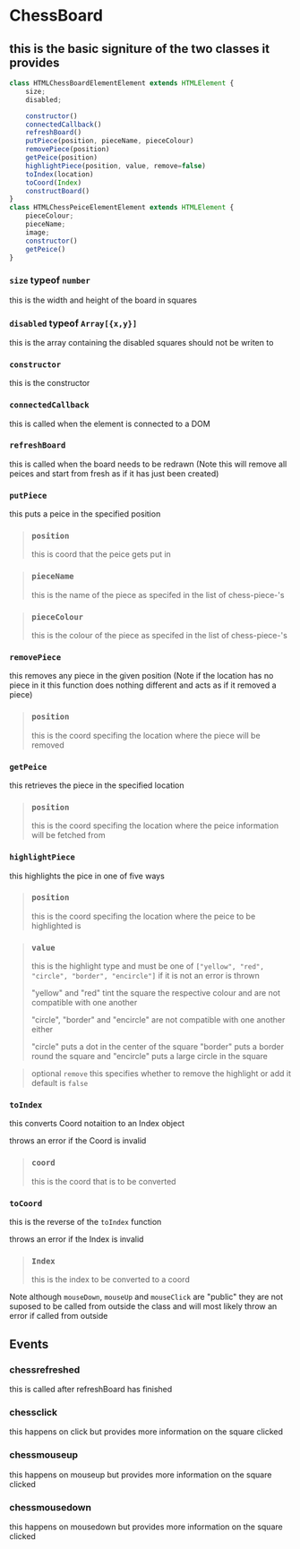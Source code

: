 # ChessBoard
## this is the basic signiture of the two classes it provides

```js
class HTMLChessBoardElementElement extends HTMLElement {
	size;
	disabled;

	constructor()
	connectedCallback()
	refreshBoard()
	putPiece(position, pieceName, pieceColour)
	removePiece(position)
	getPeice(position)
	highlightPiece(position, value, remove=false)
	toIndex(location)
	toCoord(Index)
	constructBoard()
}
class HTMLChessPeiceElementElement extends HTMLElement {
	pieceColour;
	pieceName;
	image;
	constructor()
	getPeice()
}
```

### `size` typeof `number`

this is the width and height of the board in squares

### `disabled` typeof `Array[{x,y}]`
this is the array containing the disabled squares should not be writen to

### `constructor`
this is the constructor 

### `connectedCallback`
this is called when the element is connected to a DOM

### `refreshBoard`
this is called when the board needs to be redrawn (Note this will remove all peices and start from fresh as if it has just been created)

### `putPiece`
this puts a peice in the specified position
> ### `position`
> this is coord that the peice gets put in

> ### `pieceName`
> this is the name of the piece as specifed in the list of chess-piece-'s

> ### `pieceColour`
> this is the colour of the piece as specifed in the list of chess-piece-'s

### `removePiece`
this removes any piece in the given position (Note if the location has no piece in it this function does nothing different and acts as if it removed a piece)
> ### `position`
> this is the coord specifing the location where the piece will be removed

### `getPeice`
this retrieves the piece in the specified location
>### `position`
>this is the coord specifing the location where the peice information will be fetched from 

### `highlightPiece`
this highlights the pice in one of five ways
>### `position`
>this is the coord specifing the location where the peice to be highlighted is

>### `value`
>this is the highlight type and must be one of
>`["yellow", "red", "circle", "border", "encircle"]`
>if it is not an error is thrown
>
>"yellow" and "red" tint the square the respective colour and are not compatible with one another
>
>"circle", "border" and "encircle" are not compatible with one another either
>
>"circle" puts a dot in the center of the square "border" puts a border round the square and "encircle" puts a large circle in the square

>optional `remove` this specifies whether to remove the highlight or add it default is `false`

### `toIndex`
this converts Coord notaition to an Index object

throws an error if the Coord is invalid
>### `coord`
>this is the coord that is to be converted


### `toCoord`
this is the reverse of the `toIndex` function

throws an error if the Index is invalid
>### `Index`
>this is the index to be converted to a coord


Note although `mouseDown`, `mouseUp` and `mouseClick` are "public" they are not suposed to be called from outside the class and will most likely throw an error if called from outside



## Events

### chessrefreshed
this is called after refreshBoard has finished

### chessclick
this happens on click but provides more information on the square clicked

### chessmouseup
this happens on mouseup but provides more information on the square clicked

### chessmousedown
this happens on mousedown but provides more information on the square clicked